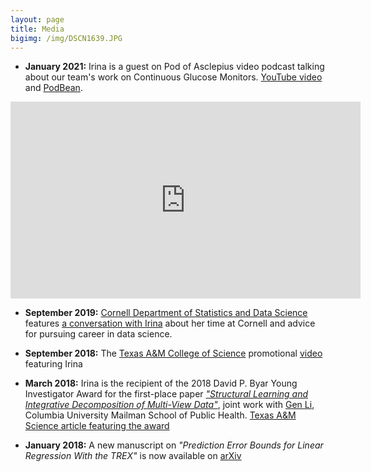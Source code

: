 ```yaml
---
layout: page
title: Media
bigimg: /img/DSCN1639.JPG
---
```




* **January 2021:** Irina is a guest on Pod of Asclepius video podcast talking about our team's work on Continuous Glucose Monitors. [YouTube video](https://youtu.be/TVX66NixIrA) and [PodBean](https://podofasclepius.podbean.com).

<iframe width="560" height="315" src="https://www.youtube.com/embed/TVX66NixIrA" frameborder="0" allow="accelerometer; autoplay; clipboard-write; encrypted-media; gyroscope; picture-in-picture" allowfullscreen></iframe>

* **September 2019:** [Cornell Department of Statistics and Data Science](https://stat.cornell.edu) features [a conversation with Irina](https://stat.cornell.edu/alumni/alumni-profiles/irina-gaynanova-stats-phd-15) about her time at Cornell and advice for pursuing career in data science. 

* **September 2018:** The [Texas A&M College of Science](http://www.science.tamu.edu) promotional [video](https://youtu.be/BLtN4gYBN0g) featuring Irina

* **March 2018:** Irina is the recipient of the 2018 David P. Byar Young Investigator Award for the first-place paper [*"Structural Learning and Integrative Decomposition of Multi-View Data"*](https://arxiv.org/abs/1707.06573), joint work with [Gen Li](https://sites.google.com/view/ligen), Columbia University Mailman School of Public Health. [Texas A&M Science article featuring the award](http://www.science.tamu.edu/articles/1922)
* **January 2018:** A new manuscript on *"Prediction Error Bounds for Linear Regression With the TREX"* is now available on [arXiv](https://arxiv.org/abs/1801.01394)
